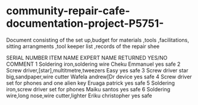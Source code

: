 # community-repair-cafe-documentation-project-P5751-
Document consisting of the set up,budget for materials ,tools ,facilitations, sitting arrangments ,tool keeper list ,records of the repair shee
 	 	 	 	 
SERIAL NUMBER
ITEM NAME
EXPERT NAME
RETURNED YES/NO
COMMENT
1
Soldering iron,soldering wire
Cheku Emmanuel
yes
safe
2
Screw driver,[star],multitmetre,tweezers
Easy
yes
safe
3
Screw driver star big,sandpaper,wire cutter
Wafela andrew[Dr device
yes
safe
4
Screw driver set for phones and one alien key
Eruaga patrick
yes
safe
5
Soldering iron,screw driver set for phones
Maiku santos
yes
safe
6
Soldering wire,long nose,wire cutter,lighter
Eriku christopher
yes
safe





